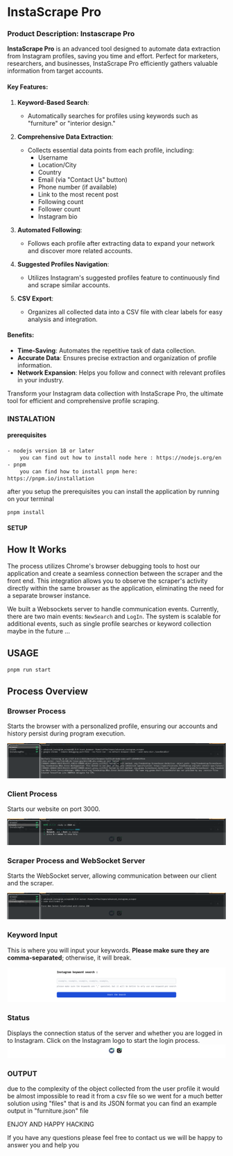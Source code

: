 # InstaScrape Pro

### Product Description: Instascrape Pro

**InstaScrape Pro** is an advanced tool designed to automate data extraction from Instagram profiles, saving you time and effort. Perfect for marketers, researchers, and businesses, InstaScrape Pro efficiently gathers valuable information from target accounts.

#### Key Features:

1. **Keyword-Based Search**:
   - Automatically searches for profiles using keywords such as "furniture" or "interior design."

2. **Comprehensive Data Extraction**:
   - Collects essential data points from each profile, including:
     - Username
     - Location/City
     - Country
     - Email (via "Contact Us" button)
     - Phone number (if available)
     - Link to the most recent post
     - Following count
     - Follower count
     - Instagram bio

3. **Automated Following**:
   - Follows each profile after extracting data to expand your network and discover more related accounts.

4. **Suggested Profiles Navigation**:
   - Utilizes Instagram's suggested profiles feature to continuously find and scrape similar accounts.

5. **CSV Export**:
   - Organizes all collected data into a CSV file with clear labels for easy analysis and integration.

#### Benefits:

- **Time-Saving**: Automates the repetitive task of data collection.
- **Accurate Data**: Ensures precise extraction and organization of profile information.
- **Network Expansion**: Helps you follow and connect with relevant profiles in your industry.

Transform your Instagram data collection with InstaScrape Pro, the ultimate tool for efficient and comprehensive profile scraping.


### INSTALATION 

#### **prerequisites** 

    - nodejs version 18 or later 
        you can find out how to install node here : https://nodejs.org/en 
    - pnpm 
        you can find how to install pnpm here: https://pnpm.io/installation

after you setup the prerequisites you can install the application by running on your terminal


```
pnpm install

```

#### SETUP


## How It Works

The process utilizes Chrome's browser debugging tools to host our application and create a seamless connection between the scraper and the front end. This integration allows you to observe the scraper's activity directly within the same browser as the application, eliminating the need for a separate browser instance.

We built a Websockets server to handle communication events. Currently, there are two main events: `NewSearch` and `LogIn`. The system is scalable for additional events, such as single profile searches or keyword collection maybe in the future ...



##  USAGE 

```
pnpm run start

```
## Process Overview

### Browser Process
Starts the browser with a personalized profile, ensuring our accounts and history persist during program execution.

![browser process](./public/browser.png)

### Client Process
Starts our website on port 3000.

![client process](./public/client.png)

### Scraper Process and WebSocket Server
Starts the WebSocket server, allowing communication between our client and the scraper.

![scraper process and websocketserver](./public/scraper.png)

### Keyword Input
This is where you will input your keywords. **Please make sure they are comma-separated**; otherwise, it will break.

![form input](./public/input.png)

### Status
Displays the connection status of the server and whether you are logged in to Instagram. Click on the Instagram logo to start the login process.
![status](./public/status.png)


### OUTPUT 
due to the complexity of the object collected from the user profile it would be almost impossible to read it from a csv file so we went for a much better solution using "files" that is and its JSON format 
you can find an example output in "furniture.json" file 

ENJOY AND HAPPY HACKING 

If you have any questions please feel free to contact us we will be happy to answer you and help you 
